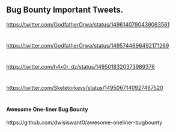 ## Bug Bounty Important Tweets.

https://twitter.com/GodfatherOrwa/status/1496140790439063561
#
https://twitter.com/GodfatherOrwa/status/1495744696492171269
#
https://twitter.com/h4x0r_dz/status/1495018320373989376
#
https://twitter.com/Skeletorkeys/status/1495067140927467520
#
<h4>Awesome One-liner Bug Bounty</h4> https://github.com/dwisiswant0/awesome-oneliner-bugbounty
